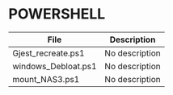 # POWERSHELL



[//]: # (START FILES TABLE)

| File                | Description    |
|---------------------|----------------|
| Gjest_recreate.ps1  | No description |
| windows_Debloat.ps1 | No description |
| mount_NAS3.ps1      | No description |



[//]: # (END FILES TABLE)